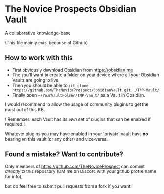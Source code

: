 # The Novice Prospects Obsidian Vault
A collaborative knowledge-base

(This file mainly exist because of Github)

## How to work with this
- First obviously download Obsidian from https://obsidian.me
- The you'll want to create a folder on your device where all your Obsidian Vaults are going to live
- Then you should be able to `git clone https://github.com/TheNoviceProspect/ObsidianVault.git ./TNP-Vault/`
- Finally open `~/YourVaultFolder/TNP-Vault/` as a Vault in Obsidian.

I would recommend to allow the usage of community plugins to get the most out of this KB.

! Remember, each Vault has its *own* set of plugins that can be enabled if required. !

Whatever plugins you may have enabled in your 'private' vault have **no** bearing on this vault (or any other) and vice-versa.

## Found a mistake? Want to contribute?
Only members of https://github.com/TheNoviceProspect can commit *directly* to this repository (DM me on Discord with your github profile name for info),

but do feel free to submit pull requests from a fork if you want.